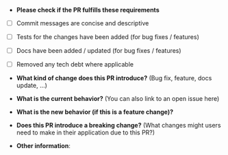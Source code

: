 * **Please check if the PR fulfills these requirements**
- [ ] Commit messages are concise and descriptive
- [ ] Tests for the changes have been added (for bug fixes / features)
- [ ] Docs have been added / updated (for bug fixes / features)
- [ ] Removed any tech debt where applicable


* **What kind of change does this PR introduce?** (Bug fix, feature, docs update, ...)



* **What is the current behavior?** (You can also link to an open issue here)



* **What is the new behavior (if this is a feature change)?**



* **Does this PR introduce a breaking change?** (What changes might users need to make in their application due to this PR?)



* **Other information**: